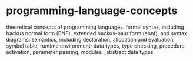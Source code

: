 # programming-language-concepts
theoretical concepts of programming languages. formal syntax, including backus normal form (BNF), extended backus-naur form (ebnf), and syntax diagrams.  semantics, including declaration, allocation and evaluation, symbol table, runtime environment; data types, type checking, procedure activation, parameter passing, modules , abstract data types. 
